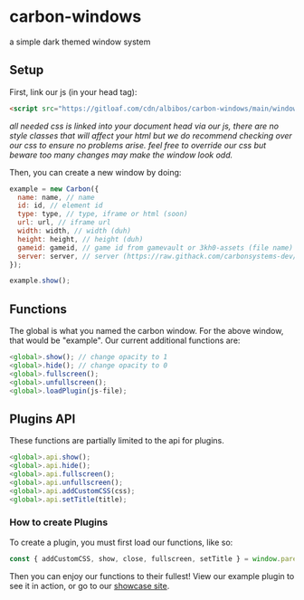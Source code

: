 # carbon-windows
a simple dark themed window system

## Setup
First, link our js (in your head tag):
```html
<script src="https://gitloaf.com/cdn/albibos/carbon-windows/main/window.min.js" defer></script>
```
*all needed css is linked into your document head via our js, there are no style classes that will affect your html but we do recommend checking over our css to ensure no problems arise. feel free to override our css but beware too many changes may make the window look odd.*

Then, you can create a  new window by doing:
```js
example = new Carbon({
  name: name, // name
  id: id, // element id
  type: type, // type, iframe or html (soon)
  url: url, // iframe url
  width: width, // width (duh)
  height: height, // height (duh)
  gameid: gameid, // game id from gamevault or 3kh0-assets (file name) || OPTIONAL
  server: server, // server (https://raw.githack.com/carbonsystems-dev/gamevault/main/, https://gitloaf.com/cdn/carbonsystems-dev/gamevault/main/) || OPTIONAL NOT NEEDED FOR GAMEID
});

example.show();
```

## Functions
The global is what you named the carbon window. For the above window, that would be "example".
Our current additional functions are:
```js
<global>.show(); // change opacity to 1
<global>.hide(); // change opacity to 0
<global>.fullscreen();
<global>.unfullscreen();
<global>.loadPlugin(js-file);
```

## Plugins API
These functions are partially limited to the api for plugins.
```js
<global>.api.show();
<global>.api.hide();
<global>.api.fullscreen();
<global>.api.unfullscreen();
<global>.api.addCustomCSS(css);
<global>.api.setTitle(title);
```
### How to create Plugins
To create a plugin, you must first load our functions, like so:
```js
const { addCustomCSS, show, close, fullscreen, setTitle } = window.parent.<global>.api;
```
Then you can enjoy our functions to their fullest! View our example plugin to see it in action, or go to our [showcase site](https://windows.albinus.gay).
